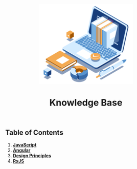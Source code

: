 <h1 align="center">
  <br>
  <img src="./img/knowledge-base.png" alt="Knowledge Base" height="250">
  <br>
  <br>
  Knowledge Base
  <br>
  <br>
</h1>

## Table of Contents

1. **[JavaScript](./javascript)**
2. **[Angular](./angular)**
3. **[Design Principles](./design-principles)**
3. **[RxJS](./rxjs)**
